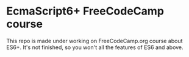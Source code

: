 # EcmaScript6+ FreeCodeCamp course
This repo is made under working on FreeCodeCamp.org course about ES6+.
It's not finished, so you won't all the features of ES6 and above.

